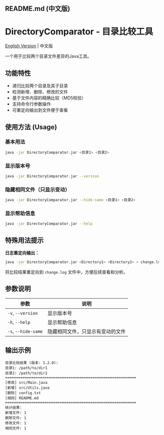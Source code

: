 ## README.md (中文版)

# DirectoryComparator - 目录比较工具

[English Version](README_en.md) | 中文版

一个用于比较两个目录文件差异的Java工具。

## 功能特性

- 递归比较两个目录及其子目录
- 检测新增、删除、修改的文件
- 基于文件内容的精确比较（MD5校验）
- 支持命令行参数操作
- 可重定向输出到文件便于查看

## 使用方法 (Usage)

### 基本用法
```bash
java -jar DirectoryComparator.jar <目录1> <目录2>
```

### 显示版本号
```bash
java -jar DirectoryComparator.jar --version
```

### 隐藏相同文件（只显示变动）
```bash
java -jar DirectoryComparator.jar --hide-same <目录1> <目录2>
```

### 显示帮助信息
```bash
java -jar DirectoryComparator.jar --help
```

## 特殊用法提示

**日志重定向输出：**
```bash
java -jar DirectoryComparator.jar <Directory1> <Directory2> > change.log
```
将比较结果重定向到 `change.log` 文件中，方便后续查看和分析。

## 参数说明

| 参数 | 说明 |
|------|------|
| `-v`, `--version` | 显示版本号 |
| `-h`, `--help` | 显示帮助信息 |
| `-s`, `--hide-same` | 隐藏相同文件，只显示有变动的文件 |

## 输出示例

```
目录比较结果 (版本: 1.2.0):
目录1: /path/to/dir1
目录2: /path/to/dir2
============================================================
[修改] src/Main.java
[新增] src/Utils.java
[删除] config.txt
[相同] README.md
============================================================
统计结果:
新增文件: 1
删除文件: 1
修改文件: 1
相同文件: 1
```

